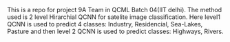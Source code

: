 This is a repo for project 9A Team in QCML Batch 04(IIT delhi).
The method used is 2 level Hirarchial QCNN for satelite image classification.  Here level1 QCNN is used to predict 4 classes: Industry, Residencial, Sea-Lakes, Pasture and then level 2 QCNN is used to predict classes:  Highways, Rivers. 
